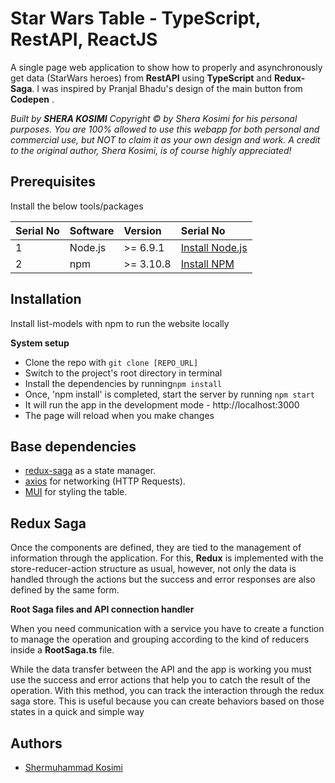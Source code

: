 
#  Star Wars Table - TypeScript, RestAPI, ReactJS

A single page web application to show how to properly and asynchronously get data (StarWars heroes) from **RestAPI** using **TypeScript** and **Redux-Saga**. I was inspired by Pranjal Bhadu's design of the main button from **Codepen** .
 

*Built by **SHERA KOSIMI** Copyright © by Shera Kosimi for his personal purposes. You are 100% allowed to use this webapp for both personal and commercial use, but NOT to claim it as your own design and work. A credit to the original author, Shera Kosimi, is of course highly appreciated!*   

## Prerequisites

Install the below tools/packages

| Serial No | Software         | Version   | Serial No                                                                  |
| :-------- | :--------------- | :-------- | :------------------------------------------------------------------------- |
| 1         | Node.js          | >= 6.9.1  | [Install Node.js](https://nodejs.org/en/download/)                         |
| 2         | npm              | >= 3.10.8 | [Install NPM](https://www.npmjs.com/get-npm)                               |

## Installation
Install list-models with npm to run the website locally

**System setup**

- Clone the repo with `git clone [REPO_URL] `
- Switch to the project's root directory in terminal
- Install the dependencies by running`npm install`
- Once, 'npm install' is completed, start the server by running `npm start`
- It will run the app in the development mode -  http://localhost:3000
- The page will reload when you make changes


## Base dependencies

- [redux-saga](https://redux-saga.js.org/) as a state manager.
- [axios](https://github.com/axios/axios) for networking (HTTP Requests).
- [MUI](https://mui.com/) for styling the table.


## Redux Saga

Once the components are defined, they are tied to the management of information through the application. For this, **Redux** is implemented with the store-reducer-action structure as usual, however, not only the data is handled through the actions but the success and error responses are also defined by the same form.

**Root Saga files and API connection handler**

When you need communication with a service you have to create a function to manage the operation and grouping according to the kind of reducers inside a **RootSaga.ts** file.

While the data transfer between the API and the app is working you must use the success and error actions that help you to catch the result of the operation. With this method, you can track the interaction through the redux saga store. This is useful because you can create behaviors based on those states in a quick and simple way

## Authors

- [Shermuhammad Kosimi ](https://github.com/sherakosimi)

